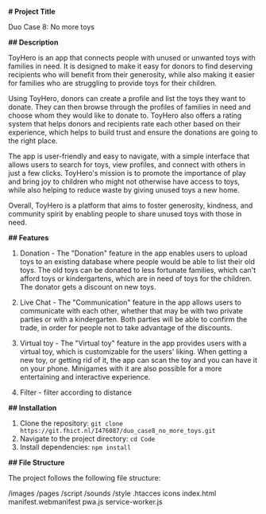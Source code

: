 **# Project Title**

Duo Case 8: No more toys

**## Description**

ToyHero is an app that connects people with unused or unwanted toys with families in need. It is designed to make it easy for donors to find deserving recipients who will benefit from their generosity, while also making it easier for families who are struggling to provide toys for their children.

Using ToyHero, donors can create a profile and list the toys they want to donate. They can then browse through the profiles of families in need and choose whom they would like to donate to. ToyHero also offers a rating system that helps donors and recipients rate each other based on their experience, which helps to build trust and ensure the donations are going to the right place.

The app is user-friendly and easy to navigate, with a simple interface that allows users to search for toys, view profiles, and connect with others in just a few clicks. ToyHero's mission is to promote the importance of play and bring joy to children who might not otherwise have access to toys, while also helping to reduce waste by giving unused toys a new home.

Overall, ToyHero is a platform that aims to foster generosity, kindness, and community spirit by enabling people to share unused toys with those in need.

**## Features**

1. Donation - The "Donation" feature in the app enables users to upload toys to an existing database where people would be able to list their old toys. The old toys can be donated to less fortunate families, which can't afford toys or kindergartens, which are in need of toys for the children. The donator gets a discount on new toys.

2. Live Chat - The "Communication" feature in the app allows users to communicate with each other, whether that may be with two private parties or with a kindergarten.   Both parties will be able to confirm the trade, in order for people not to take advantage of the discounts.

3. Virtual toy - The "Virtual toy" feature in the app provides users with a virtual toy, which is customizable for the users' liking. When getting a new toy, or getting rid of it, the app can scan the toy and you can have it on your phone. Minigames with it are also possible for a more entertaining and interactive experience.

4. Filter - filter according to distance

**## Installation**

1. Clone the repository: `git clone https://git.fhict.nl/I476087/duo_case8_no_more_toys.git`
2. Navigate to the project directory: `cd Code`
3. Install dependencies: `npm install`

**## File Structure**

The project follows the following file structure:

/images
/pages
/script
/sounds
/style
.htacces
icons
index.html
manifest.webmanifest
pwa.js
service-worker.js



